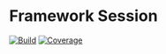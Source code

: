 # Framework Session

[![Build](https://gitlab.com/the-framework/packages/session/badges/master/build.svg)](https://gitlab.com/the-framework/packages/session/-/jobs)
[![Coverage](https://gitlab.com/the-framework/packages/session/badges/master/coverage.svg?job=test:php7.3)](https://the-framework.gitlab.io/packages/session/coverage)
